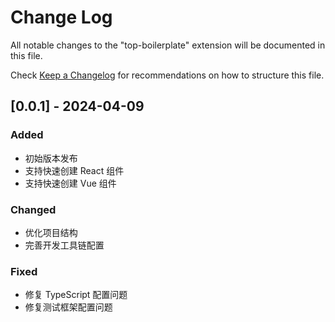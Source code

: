 # Change Log

All notable changes to the "top-boilerplate" extension will be documented in this file.

Check [Keep a Changelog](http://keepachangelog.com/) for recommendations on how to structure this file.

## [0.0.1] - 2024-04-09

### Added

- 初始版本发布
- 支持快速创建 React 组件
- 支持快速创建 Vue 组件

### Changed

- 优化项目结构
- 完善开发工具链配置

### Fixed

- 修复 TypeScript 配置问题
- 修复测试框架配置问题
